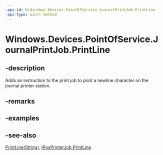 ----api-id: M:Windows.Devices.PointOfService.JournalPrintJob.PrintLine
-api-type: winrt method
---<!-- Method syntaxpublic void PrintLine()--># Windows.Devices.PointOfService.JournalPrintJob.PrintLine## -descriptionAdds an instruction to the print job to print a newline character on the journal printer station.## -remarks## -examples## -see-also[PrintLine(String)](journalprintjob_printline_1360992803.md), [IPosPrinterJob.PrintLine](iposprinterjob_printline_144630531.md)
